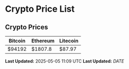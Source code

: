 # Crypto Price List

## Crypto Prices
| Bitcoin | Ethereum | Litecoin |
| ------- | -------- | -------- |
| $94192 | $1807.8 | $87.97 |
**Last Updated:** 2025-05-05 11:09 UTC
**Last Updated:** $DATE$
